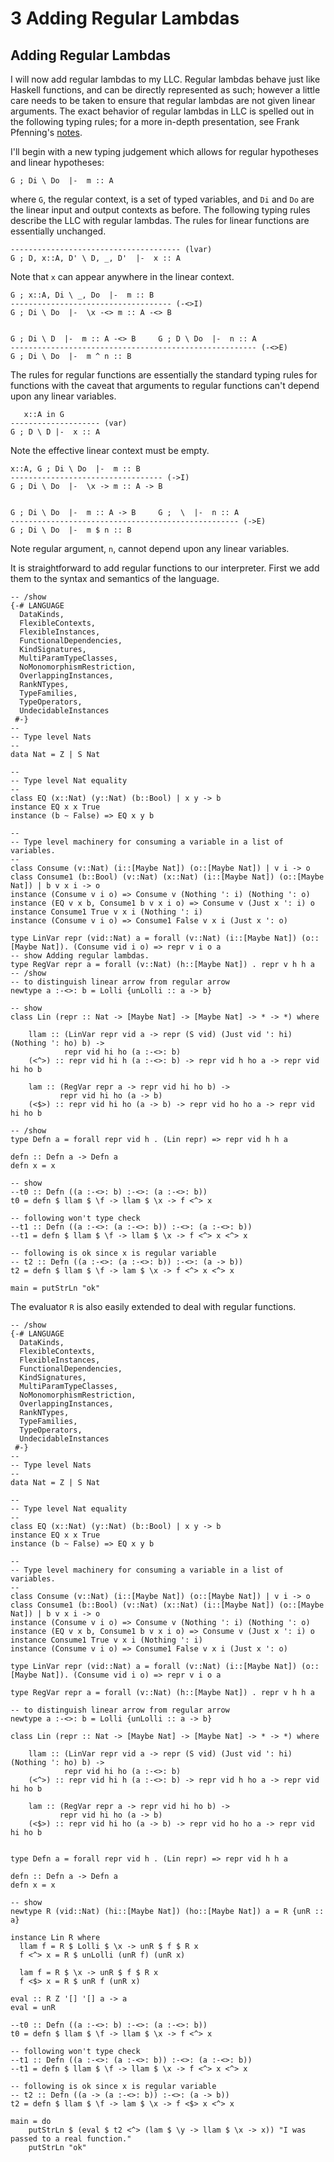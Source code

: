 # 3 Adding Regular Lambdas

## Adding Regular Lambdas 

I will now add regular lambdas to my LLC. Regular lambdas behave just like Haskell functions, and can be directly represented as such; however a little care needs to be taken to ensure that regular lambdas are not given linear arguments. The exact behavior of regular lambdas in LLC is spelled out in the following typing rules; for a more in-depth presentation, see Frank Pfenning's [notes](http://www.cs.cmu.edu/~fp/courses/15816-f01/handouts/linlam.pdf).

I'll begin with a new typing judgement which allows for regular hypotheses and linear hypotheses:

```
G ; Di \ Do  |-  m :: A
```
where `G`, the regular context, is a set of typed variables, and `Di` and `Do` are the linear input and output contexts as before. The following typing rules describe the LLC with regular lambdas. The rules for linear functions are essentially unchanged.
```
-------------------------------------- (lvar) 
G ; D, x::A, D' \ D, _, D'  |-  x :: A
```
Note that `x` can appear anywhere in the linear context.
```
G ; x::A, Di \ _, Do  |-  m :: B
------------------------------------ (-<>I) 
G ; Di \ Do  |-  \x -<> m :: A -<> B


G ; Di \ D  |-  m :: A -<> B     G ; D \ Do  |-  n :: A
------------------------------------------------------- (-<>E)
G ; Di \ Do  |-  m ^ n :: B
```
The rules for regular functions are essentially the standard typing rules for functions with the caveat that arguments to regular functions can't depend upon any linear variables.
```
   x::A in G                 
-------------------- (var)
G ; D \ D |-  x :: A      
```
Note the effective linear context must be empty.

```
x::A, G ; Di \ Do  |-  m :: B
---------------------------------- (->I)
G ; Di \ Do  |-  \x -> m :: A -> B


G ; Di \ Do  |-  m :: A -> B     G ;  \  |-  n :: A
--------------------------------------------------- (->E)
G ; Di \ Do  |-  m $ n :: B
```
Note regular argument, `n`, cannot depend upon any linear variables.

It is straightforward to add regular functions to our
interpreter. First we add them to the syntax and semantics of the
language. 

```active haskell
-- /show
{-# LANGUAGE 
  DataKinds,
  FlexibleContexts,
  FlexibleInstances,
  FunctionalDependencies,
  KindSignatures,
  MultiParamTypeClasses,
  NoMonomorphismRestriction,
  OverlappingInstances,
  RankNTypes, 
  TypeFamilies,
  TypeOperators,
  UndecidableInstances
 #-}
--
-- Type level Nats
--
data Nat = Z | S Nat

--
-- Type level Nat equality
--
class EQ (x::Nat) (y::Nat) (b::Bool) | x y -> b
instance EQ x x True
instance (b ~ False) => EQ x y b

--
-- Type level machinery for consuming a variable in a list of variables.
--
class Consume (v::Nat) (i::[Maybe Nat]) (o::[Maybe Nat]) | v i -> o
class Consume1 (b::Bool) (v::Nat) (x::Nat) (i::[Maybe Nat]) (o::[Maybe Nat]) | b v x i -> o
instance (Consume v i o) => Consume v (Nothing ': i) (Nothing ': o)
instance (EQ v x b, Consume1 b v x i o) => Consume v (Just x ': i) o
instance Consume1 True v x i (Nothing ': i)
instance (Consume v i o) => Consume1 False v x i (Just x ': o)

type LinVar repr (vid::Nat) a = forall (v::Nat) (i::[Maybe Nat]) (o::[Maybe Nat]). (Consume vid i o) => repr v i o a
-- show Adding regular lambdas.
type RegVar repr a = forall (v::Nat) (h::[Maybe Nat]) . repr v h h a
-- /show
-- to distinguish linear arrow from regular arrow
newtype a :-<>: b = Lolli {unLolli :: a -> b}

-- show
class Lin (repr :: Nat -> [Maybe Nat] -> [Maybe Nat] -> * -> *) where

    llam :: (LinVar repr vid a -> repr (S vid) (Just vid ': hi) (Nothing ': ho) b) -> 
            repr vid hi ho (a :-<>: b)
    (<^>) :: repr vid hi h (a :-<>: b) -> repr vid h ho a -> repr vid hi ho b

    lam :: (RegVar repr a -> repr vid hi ho b) -> 
           repr vid hi ho (a -> b)
    (<$>) :: repr vid hi ho (a -> b) -> repr vid ho ho a -> repr vid hi ho b

-- /show
type Defn a = forall repr vid h . (Lin repr) => repr vid h h a

defn :: Defn a -> Defn a
defn x = x

-- show
--t0 :: Defn ((a :-<>: b) :-<>: (a :-<>: b))
t0 = defn $ llam $ \f -> llam $ \x -> f <^> x

-- following won't type check
--t1 :: Defn ((a :-<>: (a :-<>: b)) :-<>: (a :-<>: b))
--t1 = defn $ llam $ \f -> llam $ \x -> f <^> x <^> x

-- following is ok since x is regular variable
-- t2 :: Defn ((a :-<>: (a :-<>: b)) :-<>: (a -> b))
t2 = defn $ llam $ \f -> lam $ \x -> f <^> x <^> x

main = putStrLn "ok"
```

The evaluator `R` is also easily extended to deal with regular functions.

```active haskell
-- /show
{-# LANGUAGE 
  DataKinds,
  FlexibleContexts,
  FlexibleInstances,
  FunctionalDependencies,
  KindSignatures,
  MultiParamTypeClasses,
  NoMonomorphismRestriction,
  OverlappingInstances,
  RankNTypes, 
  TypeFamilies,
  TypeOperators,
  UndecidableInstances
 #-}
--
-- Type level Nats
--
data Nat = Z | S Nat

--
-- Type level Nat equality
--
class EQ (x::Nat) (y::Nat) (b::Bool) | x y -> b
instance EQ x x True
instance (b ~ False) => EQ x y b

--
-- Type level machinery for consuming a variable in a list of variables.
--
class Consume (v::Nat) (i::[Maybe Nat]) (o::[Maybe Nat]) | v i -> o
class Consume1 (b::Bool) (v::Nat) (x::Nat) (i::[Maybe Nat]) (o::[Maybe Nat]) | b v x i -> o
instance (Consume v i o) => Consume v (Nothing ': i) (Nothing ': o)
instance (EQ v x b, Consume1 b v x i o) => Consume v (Just x ': i) o
instance Consume1 True v x i (Nothing ': i)
instance (Consume v i o) => Consume1 False v x i (Just x ': o)

type LinVar repr (vid::Nat) a = forall (v::Nat) (i::[Maybe Nat]) (o::[Maybe Nat]). (Consume vid i o) => repr v i o a

type RegVar repr a = forall (v::Nat) (h::[Maybe Nat]) . repr v h h a

-- to distinguish linear arrow from regular arrow
newtype a :-<>: b = Lolli {unLolli :: a -> b}

class Lin (repr :: Nat -> [Maybe Nat] -> [Maybe Nat] -> * -> *) where

    llam :: (LinVar repr vid a -> repr (S vid) (Just vid ': hi) (Nothing ': ho) b) -> 
            repr vid hi ho (a :-<>: b)
    (<^>) :: repr vid hi h (a :-<>: b) -> repr vid h ho a -> repr vid hi ho b

    lam :: (RegVar repr a -> repr vid hi ho b) -> 
           repr vid hi ho (a -> b)
    (<$>) :: repr vid hi ho (a -> b) -> repr vid ho ho a -> repr vid hi ho b


type Defn a = forall repr vid h . (Lin repr) => repr vid h h a

defn :: Defn a -> Defn a
defn x = x

-- show
newtype R (vid::Nat) (hi::[Maybe Nat]) (ho::[Maybe Nat]) a = R {unR :: a}

instance Lin R where
  llam f = R $ Lolli $ \x -> unR $ f $ R x
  f <^> x = R $ unLolli (unR f) (unR x)

  lam f = R $ \x -> unR $ f $ R x
  f <$> x = R $ unR f (unR x)

eval :: R Z '[] '[] a -> a
eval = unR

--t0 :: Defn ((a :-<>: b) :-<>: (a :-<>: b))
t0 = defn $ llam $ \f -> llam $ \x -> f <^> x

-- following won't type check
--t1 :: Defn ((a :-<>: (a :-<>: b)) :-<>: (a :-<>: b))
--t1 = defn $ llam $ \f -> llam $ \x -> f <^> x <^> x

-- following is ok since x is regular variable
-- t2 :: Defn ((a -> (a :-<>: b)) :-<>: (a -> b))
t2 = defn $ llam $ \f -> lam $ \x -> f <$> x <^> x

main = do
    putStrLn $ (eval $ t2 <^> (lam $ \y -> llam $ \x -> x)) "I was passed to a real function."
    putStrLn "ok"
```
